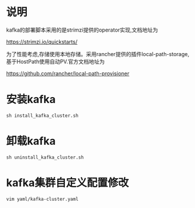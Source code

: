 # 说明
kafka的部署脚本采用的是strimzi提供的operator实现,文档地址为

https://strimzi.io/quickstarts/

为了性能考虑,存储使用本地存储。采用rancher提供的插件local-path-storage,基于HostPath使用自动PV.官方文档地址为

https://github.com/rancher/local-path-provisioner
# 安装kafka
`sh install_kafka_cluster.sh`
# 卸载kafka
`sh uninstall_kafka_cluster.sh`
# kafka集群自定义配置修改
`vim yaml/kafka-cluster.yaml`
